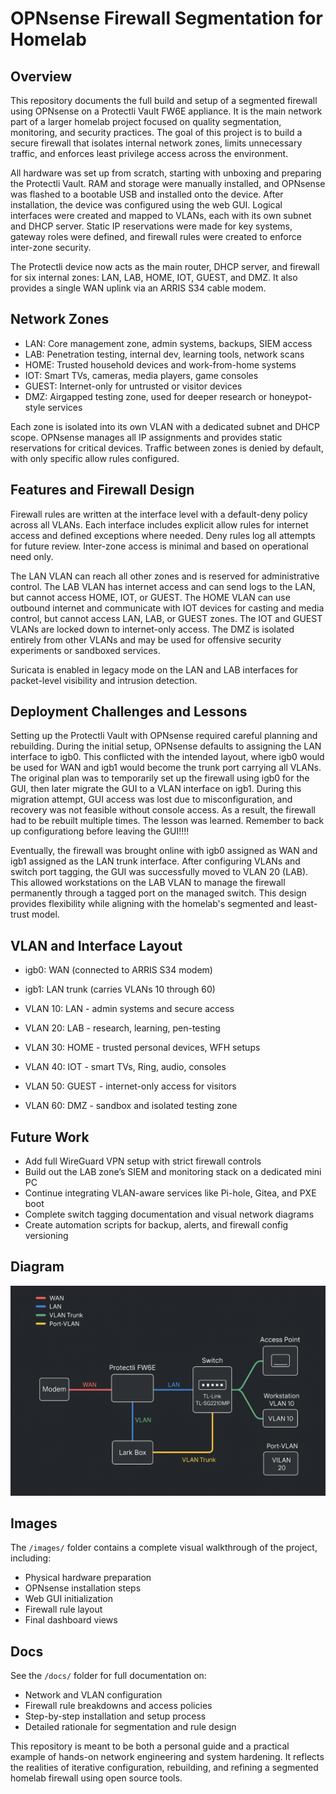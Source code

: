 # OPNsense Firewall Segmentation for Homelab

## Overview

This repository documents the full build and setup of a segmented firewall using OPNsense on a Protectli Vault FW6E appliance. It is the main network part of a larger homelab project focused on quality segmentation, monitoring, and security practices. The goal of this project is to build a secure firewall that isolates internal network zones, limits unnecessary traffic, and enforces least privilege access across the environment.

All hardware was set up from scratch, starting with unboxing and preparing the Protectli Vault. RAM and storage were manually installed, and OPNsense was flashed to a bootable USB and installed onto the device. After installation, the device was configured using the web GUI. Logical interfaces were created and mapped to VLANs, each with its own subnet and DHCP server. Static IP reservations were made for key systems, gateway roles were defined, and firewall rules were created to enforce inter-zone security.

The Protectli device now acts as the main router, DHCP server, and firewall for six internal zones: LAN, LAB, HOME, IOT, GUEST, and DMZ. It also provides a single WAN uplink via an ARRIS S34 cable modem.

## Network Zones

- LAN: Core management zone, admin systems, backups, SIEM access
- LAB: Penetration testing, internal dev, learning tools, network scans
- HOME: Trusted household devices and work-from-home systems
- IOT: Smart TVs, cameras, media players, game consoles
- GUEST: Internet-only for untrusted or visitor devices
- DMZ: Airgapped testing zone, used for deeper research or honeypot-style services

Each zone is isolated into its own VLAN with a dedicated subnet and DHCP scope. OPNsense manages all IP assignments and provides static reservations for critical devices. Traffic between zones is denied by default, with only specific allow rules configured.

## Features and Firewall Design

Firewall rules are written at the interface level with a default-deny policy across all VLANs. Each interface includes explicit allow rules for internet access and defined exceptions where needed. Deny rules log all attempts for future review. Inter-zone access is minimal and based on operational need only.

The LAN VLAN can reach all other zones and is reserved for administrative control. The LAB VLAN has internet access and can send logs to the LAN, but cannot access HOME, IOT, or GUEST. The HOME VLAN can use outbound internet and communicate with IOT devices for casting and media control, but cannot access LAN, LAB, or GUEST zones. The IOT and GUEST VLANs are locked down to internet-only access. The DMZ is isolated entirely from other VLANs and may be used for offensive security experiments or sandboxed services.

Suricata is enabled in legacy mode on the LAN and LAB interfaces for packet-level visibility and intrusion detection.

## Deployment Challenges and Lessons

Setting up the Protectli Vault with OPNsense required careful planning and rebuilding. During the initial setup, OPNsense defaults to assigning the LAN interface to igb0. This conflicted with the intended layout, where igb0 would be used for WAN and igb1 would become the trunk port carrying all VLANs. The original plan was to temporarily set up the firewall using igb0 for the GUI, then later migrate the GUI to a VLAN interface on igb1. During this migration attempt, GUI access was lost due to misconfiguration, and recovery was not feasible without console access. As a result, the firewall had to be rebuilt multiple times. The lesson was learned. Remember to back up configurationg before leaving the GUI!!!!

Eventually, the firewall was brought online with igb0 assigned as WAN and igb1 assigned as the LAN trunk interface. After configuring VLANs and switch port tagging, the GUI was successfully moved to VLAN 20 (LAB). This allowed workstations on the LAB VLAN to manage the firewall permanently through a tagged port on the managed switch. This design provides flexibility while aligning with the homelab's segmented and least-trust model.

## VLAN and Interface Layout

- igb0: WAN (connected to ARRIS S34 modem)
- igb1: LAN trunk (carries VLANs 10 through 60)

- VLAN 10: LAN - admin systems and secure access
- VLAN 20: LAB - research, learning, pen-testing
- VLAN 30: HOME - trusted personal devices, WFH setups
- VLAN 40: IOT - smart TVs, Ring, audio, consoles
- VLAN 50: GUEST - internet-only access for visitors
- VLAN 60: DMZ - sandbox and isolated testing zone

## Future Work

- Add full WireGuard VPN setup with strict firewall controls
- Build out the LAB zone’s SIEM and monitoring stack on a dedicated mini PC
- Continue integrating VLAN-aware services like Pi-hole, Gitea, and PXE boot
- Complete switch tagging documentation and visual network diagrams
- Create automation scripts for backup, alerts, and firewall config versioning

## Diagram

![Network Layout](images/general_layout.png)

## Images

The `/images/` folder contains a complete visual walkthrough of the project, including:
- Physical hardware preparation
- OPNsense installation steps
- Web GUI initialization
- Firewall rule layout
- Final dashboard views

## Docs

See the `/docs/` folder for full documentation on:

- Network and VLAN configuration
- Firewall rule breakdowns and access policies
- Step-by-step installation and setup process
- Detailed rationale for segmentation and rule design

This repository is meant to be both a personal guide and a practical example of hands-on network engineering and system hardening. It reflects the realities of iterative configuration, rebuilding, and refining a segmented homelab firewall using open source tools.


